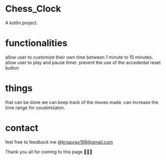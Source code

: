 # Chess_Clock

A kotlin project.

# functionalities 
allow user to customize their own time between 1 minute to 15 minutes. allow user to play and pause timer. prevent the use of the accedental reset button

# things
that can be done we can keep track of the moves made. can increase the time range for coustmizaton.

# contact
feel free to feedback me @krsaurav199@gmail.com

Thank you all for coming to this page.🙏🙏🙏
